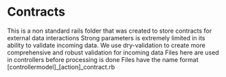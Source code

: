# Contracts

This is a non standard rails folder that was created to store contracts for external data interactions
Strong parameters is extremely limited in its ability to validate incoming data. We use dry-validation
to create more comprehensive and robust validation for incoming data
Files here are used in controllers before processing is done
Files have the name format [controllermodel]_[action]_contract.rb
